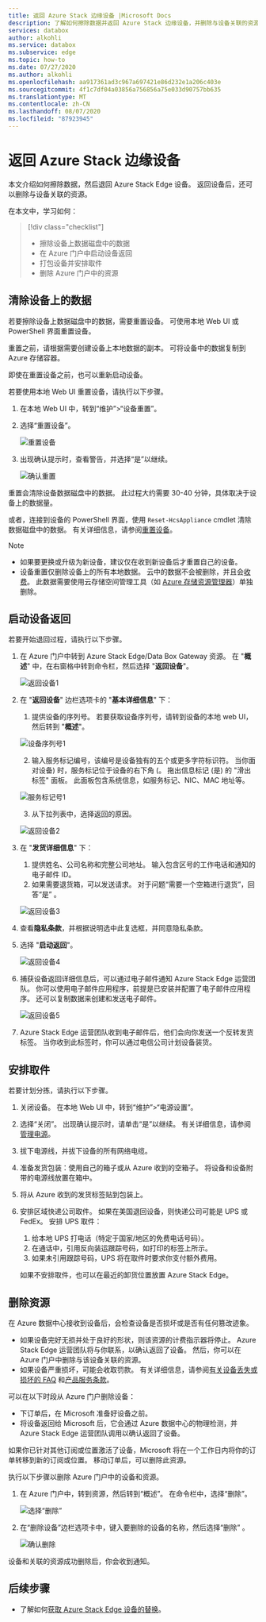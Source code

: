 ```yaml
---
title: 返回 Azure Stack 边缘设备 |Microsoft Docs
description: 了解如何擦除数据并返回 Azure Stack 边缘设备，并删除与设备关联的资源。
services: databox
author: alkohli
ms.service: databox
ms.subservice: edge
ms.topic: how-to
ms.date: 07/27/2020
ms.author: alkohli
ms.openlocfilehash: aa917361ad3c967a697421e86d232e1a206c403e
ms.sourcegitcommit: 4f1c7df04a03856a756856a75e033d90757bb635
ms.translationtype: MT
ms.contentlocale: zh-CN
ms.lasthandoff: 08/07/2020
ms.locfileid: "87923945"
---
```

# <a name="return-your-azure-stack-edge-device"></a>返回 Azure Stack 边缘设备

本文介绍如何擦除数据，然后退回 Azure Stack Edge 设备。 返回设备后，还可以删除与设备关联的资源。

在本文中，学习如何：

> [!div class="checklist"]
>
> * 擦除设备上数据磁盘中的数据
> * 在 Azure 门户中启动设备返回
> * 打包设备并安排取件
> * 删除 Azure 门户中的资源

## <a name="erase-data-from-the-device"></a>清除设备上的数据

若要擦除设备上数据磁盘中的数据，需要重置设备。 可使用本地 Web UI 或 PowerShell 界面重置设备。

重置之前，请根据需要创建设备上本地数据的副本。 可将设备中的数据复制到 Azure 存储容器。

即使在重置设备之前，也可以重新启动设备。 

若要使用本地 Web UI 重置设备，请执行以下步骤。

1. 在本地 Web UI 中，转到“维护”>“设备重置”。
2. 选择“重置设备”。

    ![重置设备](media/azure-stack-edge-return-device/device-reset-1.png)

3. 出现确认提示时，查看警告，并选择“是”以继续。

    ![确认重置](media/azure-stack-edge-return-device/device-reset-2.png)  

重置会清除设备数据磁盘中的数据。 此过程大约需要 30-40 分钟，具体取决于设备上的数据量。

或者，连接到设备的 PowerShell 界面，使用 `Reset-HcsAppliance` cmdlet 清除数据磁盘中的数据。 有关详细信息，请参阅[重置设备](azure-stack-edge-connect-powershell-interface.md#reset-your-device)。

> [!NOTE]
> - 如果要更换或升级为新设备，建议仅在收到新设备后才重置自己的设备。
> - 设备重置仅删除设备上的所有本地数据。 云中的数据不会被删除，并且会[收费](https://azure.microsoft.com/pricing/details/storage/)。 此数据需要使用云存储空间管理工具（如 [Azure 存储资源管理器](https://azure.microsoft.com/features/storage-explorer/)）单独删除。

## <a name="initiate-device-return"></a>启动设备返回

若要开始退回过程，请执行以下步骤。

1. 在 Azure 门户中转到 Azure Stack Edge/Data Box Gateway 资源。 在 "**概述**" 中，在右窗格中转到命令栏，然后选择 "**返回设备**"。 

    ![返回设备1](media/azure-stack-edge-return-device/return-device-1.png)  

2. 在 "**返回设备**" 边栏选项卡的 "**基本详细信息**" 下：

    1. 提供设备的序列号。 若要获取设备序列号，请转到设备的本地 web UI，然后转到 "**概述**"。  
    
    ![设备序列号1](media/azure-stack-edge-return-device/device-serial-number-1.png) 

    2. 输入服务标记编号，该编号是设备独有的五个或更多字符标识符。 当你面对设备) 时，服务标记位于设备的右下角 (。 拖出信息标记 (是) 的 "滑出标签" 面板。 此面板包含系统信息，如服务标记、NIC、MAC 地址等。 
    
    ![服务标记号1](media/azure-stack-edge-return-device/service-tag-number-1.png)

    3. 从下拉列表中，选择返回的原因。

    ![返回设备2](media/azure-stack-edge-return-device/return-device-2.png) 

3. 在 "**发货详细信息**" 下：

    1. 提供姓名、公司名称和完整公司地址。 输入包含区号的工作电话和通知的电子邮件 ID。
    2. 如果需要退货箱，可以发送请求。 对于问题“需要一个空箱进行退货”，回答“是” 。

    ![返回设备3](media/azure-stack-edge-return-device/return-device-3.png)

4. 查看**隐私条款**，并根据说明选中此复选框，并同意隐私条款。

5. 选择 "**启动返回**"。

    ![返回设备4](media/azure-stack-edge-return-device/return-device-4.png) 

6. 捕获设备返回详细信息后，可以通过电子邮件通知 Azure Stack Edge 运营团队。 你可以使用电子邮件应用程序，前提是已安装并配置了电子邮件应用程序。 还可以复制数据来创建和发送电子邮件。

    ![返回设备5](media/azure-stack-edge-return-device/return-device-5.png) 

7. Azure Stack Edge 运营团队收到电子邮件后，他们会向你发送一个反转发货标签。 当你收到此标签时，你可以通过电信公司计划设备装货。 

## <a name="schedule-a-pickup"></a>安排取件

若要计划分拣，请执行以下步骤。

1. 关闭设备。 在本地 Web UI 中，转到“维护”>“电源设置”。
2. 选择“关闭”。 出现确认提示时，请单击“是”以继续。 有关详细信息，请参阅[管理电源](data-box-gateway-manage-access-power-connectivity-mode.md#manage-power)。
3. 拔下电源线，并拔下设备的所有网络电缆。
4. 准备发货包装：使用自己的箱子或从 Azure 收到的空箱子。 将设备和设备附带的电源线放置在箱中。
5. 将从 Azure 收到的发货标签贴到包装上。
6. 安排区域快递公司取件。 如果在美国退回设备，则快递公司可能是 UPS 或 FedEx。 安排 UPS 取件：

    1. 给本地 UPS 打电话（特定于国家/地区的免费电话号码）。
    2. 在通话中，引用反向装运跟踪号码，如打印的标签上所示。
    3. 如果未引用跟踪号码，UPS 将在取件时要求你支付额外费用。

    如果不安排取件，也可以在最近的卸货位置放置 Azure Stack Edge。

## <a name="delete-the-resource"></a>删除资源

在 Azure 数据中心接收到设备后，会检查设备是否损坏或是否有任何篡改迹象。

- 如果设备完好无损并处于良好的形状，则该资源的计费指示器将停止。 Azure Stack Edge 运营团队将与你联系，以确认返回了设备。 然后，你可以在 Azure 门户中删除与该设备关联的资源。
- 如果设备严重损坏，可能会收取罚款。 有关详细信息，请参阅[有关设备丢失或损坏的 FAQ](https://azure.microsoft.com/pricing/details/databox/edge/) 和[产品服务条款](https://www.microsoft.com/licensing/product-licensing/products)。  


可以在以下时段从 Azure 门户删除设备：

- 下订单后，在 Microsoft 准备好设备之前。
- 将设备返回给 Microsoft 后，它会通过 Azure 数据中心的物理检测，并 Azure Stack Edge 运营团队调用以确认返回了设备。

如果你已针对其他订阅或位置激活了设备，Microsoft 将在一个工作日内将你的订单转移到新的订阅或位置。 移动订单后，可以删除此资源。


执行以下步骤以删除 Azure 门户中的设备和资源。

1. 在 Azure 门户中，转到资源，然后转到“概述”。 在命令栏中，选择“删除”。

    ![选择“删除”](media/azure-stack-edge-return-device/delete-resource-1.png)

2. 在“删除设备”边栏选项卡中，键入要删除的设备的名称，然后选择“删除” 。

    ![确认删除](media/azure-stack-edge-return-device/delete-resource-2.png)

设备和关联的资源成功删除后，你会收到通知。


## <a name="next-steps"></a>后续步骤

- 了解如何[获取 Azure Stack Edge 设备的替换](azure-stack-edge-replace-device.md)。
